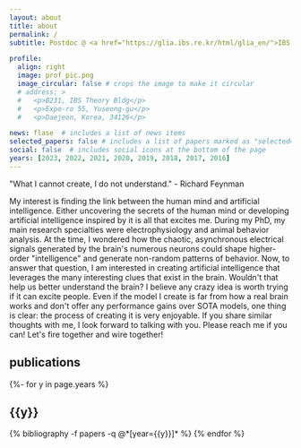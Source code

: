 ```yaml
---
layout: about
title: about
permalink: /
subtitle: Postdoc @ <a href="https://glia.ibs.re.kr/html/glia_en/">IBS Center for Cognition and Sociality</a>

profile:
  align: right
  image: prof_pic.png
  image_circular: false # crops the image to make it circular
  # address: >
  #   <p>B231, IBS Theory Bldg</p>
  #   <p>Expo-ro 55, Yuseong-gu</p>
  #   <p>Daejeon, Korea, 34126</p>

news: flase  # includes a list of news items
selected_papers: false # includes a list of papers marked as "selected={true}"
social: false  # includes social icons at the bottom of the page
years: [2023, 2022, 2021, 2020, 2019, 2018, 2017, 2016]
---
```

"What I cannot create, I do not understand." - Richard Feynman

My interest is finding the link between the human mind and artificial intelligence. Either uncovering the secrets of the human mind or developing artificial intelligence inspired by it is all that excites me. During my PhD, my main research specialties were electrophysiology and animal behavior analysis. At the time, I wondered how the chaotic, asynchronous electrical signals generated by the brain's numerous neurons could shape higher-order "intelligence" and generate non-random patterns of behavior. Now, to answer that question, I am interested in creating artificial intelligence that leverages the many interesting clues that exist in the brain. Wouldn't that help us better understand the brain? I believe any crazy idea is worth trying if it can excite people. Even if the model I create is far from how a real brain works and don't offer any performance gains over SOTA models, one thing is clear: the process of creating it is very enjoyable. If you share similar thoughts with me, I look forward to talking with you. Please reach me if you can! Let's fire together and wire together!

<div class="clearfix">
</div>

<div class="publications">
<h2>publications</h2>
{%- for y in page.years %}
  <h2 class="year">{{y}}</h2>
  {% bibliography -f papers -q @*[year={{y}}]* %}
{% endfor %}

</div>